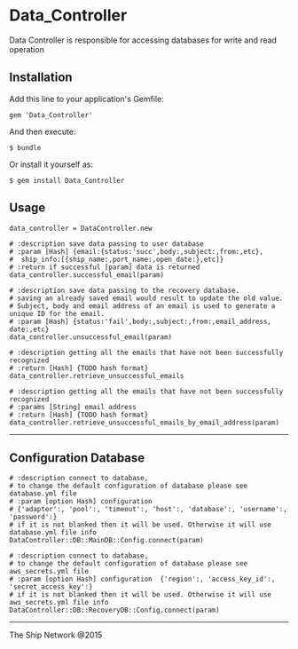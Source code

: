 # Data_Controller

Data Controller is responsible for  accessing databases for write and read operation

## Installation

Add this line to your application's Gemfile:

    gem 'Data_Controller'

And then execute:

    $ bundle 

Or install it yourself as:

    $ gem install Data_Controller

## Usage

    data_controller = DataController.new
    
    # :description save data passing to user database
    # :param [Hash] {email:{status:'succ',body:,subject:,from:,etc}, 
    #  ship_info:[{ship_name:,port_name:,open_date:},etc]}
    # :return if successful [param] data is returned
    data_controller.successful_email(param)
    
    # :description save data passing to the recovery database.
    # saving an already saved email would result to update the old value.
    # Subject, body and email address of an email is used to generate a unique ID for the email.
    # :param [Hash] {status:'fail',body:,subject:,from:,email_address, date:,etc}        
    data_controller.unsuccessful_email(param)
    
    # :description getting all the emails that have not been successfully recognized
    # :return [Hash] {TODO hash format}
    data_controller.retrieve_unsuccessful_emails

    # :description getting all the emails that have not been successfully recognized
    # :params [String] email address
    # :return [Hash] {TODO hash format}
    data_controller.retrieve_unsuccessful_emails_by_email_address(param)
---
## Configuration Database
    
    # :description connect to database,
    # to change the default configuration of database please see database.yml file
    # :param [option Hash] configuration  
    # {'adapter':, 'pool':, 'timeout':, 'host':, 'database':, 'username':, 'password':}
    # if it is not blanked then it will be used. Otherwise it will use database.yml file info
    DataController::DB::MainDB::Config.connect(param) 
    
    # :description connect to database,
    # to change the default configuration of database please see aws_secrets.yml file
    # :param [option Hash] configuration  {'region':, 'access_key_id':, 'secret_access_key':}
    # if it is not blanked then it will be used. Otherwise it will use aws_secrets.yml file info
    DataController::DB::RecoveryDB::Config.connect(param)
---
The Ship Network @2015
